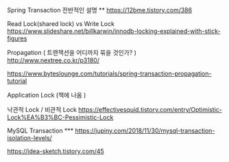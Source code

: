 Spring Transaction 전반적인 설명
**  https://12bme.tistory.com/386

Read Lock(shared lock) vs Write Lock
https://www.slideshare.net/billkarwin/innodb-locking-explained-with-stick-figures


Propagation ( 트랜잭션을 어디까지 묶을 것인가? )
http://www.nextree.co.kr/p3180/

https://www.byteslounge.com/tutorials/spring-transaction-propagation-tutorial

Application Lock (책에 나옴 )

낙관적 Lock / 비관적 Lock
https://effectivesquid.tistory.com/entry/Optimistic-Lock%EA%B3%BC-Pessimistic-Lock




MySQL Transaction
*** https://jupiny.com/2018/11/30/mysql-transaction-isolation-levels/

https://idea-sketch.tistory.com/45